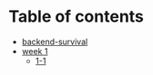 # Table of contents

* [backend-survival](README.md)
* [week 1](week-1/README.md)
  * [1-1](week-1/1-1.md)
